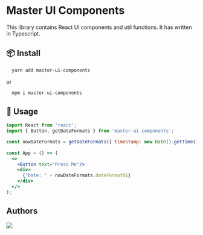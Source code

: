 # Master UI Components
This library contains React UI components and util functions. It has written in Typescript.
 
## 📦 Install

```bash
  yarn add master-ui-components
```
or 

```bash
  npm i master-ui-components
```

## 🔨 Usage

```jsx
import React from 'react';
import { Button, getDateFormats } from 'master-ui-components';

const nowDateFormats = getDateFormats({ timestamp: new Date().getTime(), lang: "en" })
 
const App = () => (
  <>
    <Button text="Press Me"/>
    <div> 
      {"Date: " + nowDateFormats.dateFormat01}
    </div>
  </>
);
```

## Authors

[![](https://drive.google.com/file/d/1v-wfeSd1cDavB8UpnNWvRBzvyc5gimO2/view?usp=drive_link?avatarHeight=36)](https://www.linkedin.com/in/hakan-lekesiz)